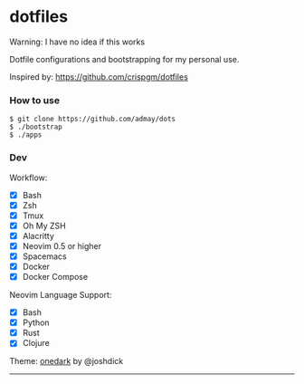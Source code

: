 # dotfiles

Warning: I have no idea if this works

Dotfile configurations and bootstrapping for my personal use.

Inspired by: https://github.com/crispgm/dotfiles

### How to use

```
$ git clone https://github.com/admay/dots
$ ./bootstrap
$ ./apps
```

### Dev

Workflow:
- [x] Bash
- [x] Zsh
- [x] Tmux
- [x] Oh My ZSH
- [x] Alacritty
- [x] Neovim 0.5 or higher
- [x] Spacemacs
- [x] Docker
- [x] Docker Compose

Neovim Language Support:
- [x] Bash
- [x] Python
- [x] Rust
- [x] Clojure

Theme: [onedark][theme] by @joshdick

-----
[theme]: https://github.com/joshdick/onedark.vim

